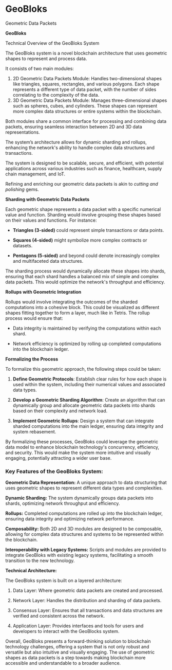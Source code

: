 # GeoBloks

Geometric Data Packets 

**GeoBloks**

Technical Overview of the GeoBloks System

The GeoBloks system is a novel blockchain architecture that uses geometric shapes to represent and process data. 

It consists of two main modules:

1. 2D Geometric Data Packets Module: Handles two-dimensional shapes like triangles, squares, rectangles, and various polygons. Each shape represents a different type of data packet, with the number of sides correlating to the complexity of the data.
2. 3D Geometric Data Packets Module: Manages three-dimensional shapes such as spheres, cubes, and cylinders. These shapes can represent more complex data structures or entire systems within the blockchain.

Both modules share a common interface for processing and combining data packets, ensuring seamless interaction between 2D and 3D data representations. 

The system’s architecture allows for dynamic sharding and rollups, enhancing the network's ability to handle complex data structures and transactions. 

The system is designed to be scalable, secure, and efficient, with potential applications across various industries such as finance, healthcare, supply chain management, and IoT.

Refining and enriching our geometric data packets is akin to *cutting and polishing* gems. 

**Sharding with Geometric Data Packets**

Each geometric shape represents a data packet with a specific numerical value and function. Sharding would involve grouping these shapes based on their values and functions. For instance:

- **Triangles (3-sided)** could represent simple transactions or data points.

- **Squares (4-sided)** might symbolize more complex contracts or datasets.

- **Pentagons (5-sided)** and beyond could denote increasingly complex and multifaceted data structures.

The sharding process would dynamically allocate these shapes into shards, ensuring that each shard handles a balanced mix of simple and complex data packets. This would optimize the network's throughput and efficiency.

**Rollups with Geometric Integration**

Rollups would involve integrating the outcomes of the sharded computations into a cohesive block. This could be visualized as different shapes fitting together to form a layer, much like in Tetris. The rollup process would ensure that:

- Data integrity is maintained by verifying the computations within each shard.

- Network efficiency is optimized by rolling up completed computations into the blockchain ledger.

**Formalizing the Process**

To formalize this geometric approach, the following steps could be taken:

1. **Define Geometric Protocols**: Establish clear rules for how each shape is used within the system, including their numerical values and associated data types.

2. **Develop a Geometric Sharding Algorithm**: Create an algorithm that can dynamically group and allocate geometric data packets into shards based on their complexity and network load.

3. **Implement Geometric Rollups**: Design a system that can integrate sharded computations into the main ledger, ensuring data integrity and system rebasement.

By formalizing these processes, GeoBloks could leverage the geometric data model to enhance blockchain technology's concurrency, efficiency, and security. This would make the system more intuitive and visually engaging, potentially attracting a wider user base.

### Key Features of the GeoBloks System:

**Geometric Data Representation:** 
A unique approach to data structuring that uses geometric shapes to represent different data types and complexities.

**Dynamic Sharding:** 
The system dynamically groups data packets into shards, optimizing network throughput and efficiency.

**Rollups:**
Completed computations are rolled up into the blockchain ledger, ensuring data integrity and optimizing network performance.

**Composability:**
Both 2D and 3D modules are designed to be composable, allowing for complex data structures and systems to be represented within the blockchain.

**Interoperability with Legacy Systems:**
Scripts and modules are provided to integrate GeoBloks with existing legacy systems, facilitating a smooth transition to the new technology.

**Technical Architecture:**

The GeoBloks system is built on a layered architecture:

1. Data Layer: Where geometric data packets are created and processed.

2. Network Layer: Handles the distribution and sharding of data packets.

3. Consensus Layer: Ensures that all transactions and data structures are verified and consistent across the network.

4. Application Layer: Provides interfaces and tools for users and developers to interact with the GeoBlocks system.

Overall, GeoBloks presents a forward-thinking solution to blockchain technology challenges, offering a system that is not only robust and versatile but also intuitive and visually engaging. The use of geometric shapes as data packets is a step towards making blockchain more accessible and understandable to a broader audience.
